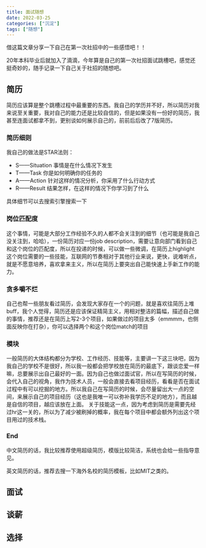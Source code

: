```yaml
---
title: 面试随想
date: 2022-03-25
categories: ["沉淀"]
tags: ["随想"]
---
```

借这篇文章分享一下自己在第一次社招中的一些感悟吧！！
<!--more-->

20年本科毕业后就加入了滴滴，今年算是自己的第一次社招面试跳槽吧，感觉还挺奇妙的，随手记录一下自己关于社招的随想吧。

## 简历

简历应该算是整个跳槽过程中最重要的东西。我自己的学历并不好，所以简历对我来说至关重要，我对自己的能力还是比较自信的，但是如果没有一份好的简历，我甚至连面试都拿不到，更别谈如何展示自己的，前前后后改了7版简历。

### 简历细则

我自己的做法是STAR法则：

- S——Situation 事情是在什么情况下发生
- T——Task 你是如何明确你的任务的
- A——Action 针对这样的情况分析，你采用了什么行动方式
- R——Result 结果怎样，在这样的情况下你学习到了什么

具体细节可以去搜索引擎搜索一下

### 岗位匹配度

这个事情，可能是大部分工作经验不久的人都不会关注到的细节（也可能是我自己没关注到，哈哈），一份简历对应一份job description，需要让意向部门看到自己和这个岗位的匹配度，所以在投递的时候，可以做一些微调，在简历上highlight这个岗位需要的一些技能，互联网的节奏相对于其他行业来说，更快，说难听点，就是不愿意培养，喜欢拿来主义，所以在简历上要突出自己能快速上手新工作的能力。

### 贪多嚼不烂

自己也帮一些朋友看过简历，会发现大家存在一个的问题，就是喜欢往简历上堆buff，我个人觉得，简历还是应该保证精简主义，用相对整洁的篇幅，描述自己做的事情，推荐还是在简历上写2-3个项目，如果做过的项目太多（emmmm，也侧面反映你在打杂），你可以选择两个和这个岗位match的项目

### 模块

一般简历的大体结构都分为学校、工作经历、技能等，主要讲一下这三块吧，因为我自己的学校不是很好，所以我一般都会把学校放在简历的最底下，跟谈恋爱一样嘛，总要展示出自己最好的一面。因为自己也做过面试官，所以在写简历的时候，会代入自己的视角，我作为技术人员，一般会直接去看项目经历，看看是否在面试过程中有可以挖掘的地方。所以我自己在写简历的时候，会尽量留出大一点的空间，来展示自己的项目经历（这也是我唯一可以弥补我学历不足的地方），而且越是自信的项目，越应该放在上面。
关于技能这一点，因为考虑到简历是需要先经过hr这一关的，所以为了减少被刷掉的概率，我在每个项目中都会额外列出这个项目用过的技术栈。

### End

中文简历的话，我比较推荐使用超级简历，模版比较简洁，系统也会给一些指导意见。

英文简历的话，推荐去搜一下海外名校的简历模板，比如MIT之类的。

## 面试

## 谈薪

## 选择